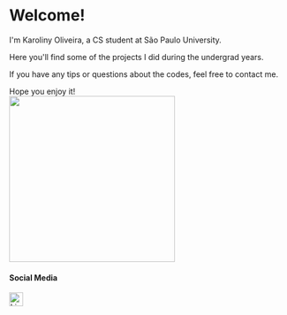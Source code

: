 # Welcome!


I'm Karoliny Oliveira, a CS student at São Paulo University.
<p>Here you'll find some of the projects I did during the undergrad years.</p>
<p>If you have any tips or questions about the codes, feel free to contact me. </p>

Hope you enjoy it!		
<img src="/karolinyoliveira/karolinyoliveira/babi-andando.gif" width="300">

#### Social Media
<img src="https://www.flaticon.com/svg/static/icons/svg/174/174857.svg " width="25" height="25" alt=LinkedIn href="https://www.linkedin.com/in/karoliny-oliveira-ozias-silva-6ba1341a6/"/>
